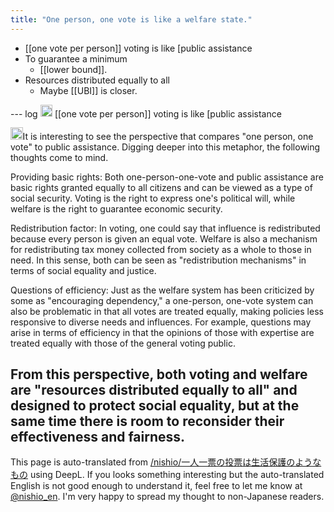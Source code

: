 ```yaml
---
title: "One person, one vote is like a welfare state."
---
```


- [[one vote per person]] voting is like [public assistance
- To guarantee a minimum
    - [[lower bound]].
- Resources distributed equally to all
    - Maybe [[UBI]] is closer.



--- log
<img src='https://scrapbox.io/api/pages/nishio-en/nishio/icon' alt='nishio.icon' height="19.5"/> [[one vote per person]] voting is like [public assistance

<img src='https://scrapbox.io/api/pages/nishio-en/gpt/icon' alt='gpt.icon' height="19.5"/>It is interesting to see the perspective that compares "one person, one vote" to public assistance. Digging deeper into this metaphor, the following thoughts come to mind.

Providing basic rights: Both one-person-one-vote and public assistance are basic rights granted equally to all citizens and can be viewed as a type of social security. Voting is the right to express one's political will, while welfare is the right to guarantee economic security.

Redistribution factor: In voting, one could say that influence is redistributed because every person is given an equal vote. Welfare is also a mechanism for redistributing tax money collected from society as a whole to those in need. In this sense, both can be seen as "redistribution mechanisms" in terms of social equality and justice.

Questions of efficiency: Just as the welfare system has been criticized by some as "encouraging dependency," a one-person, one-vote system can also be problematic in that all votes are treated equally, making policies less responsive to diverse needs and influences. For example, questions may arise in terms of efficiency in that the opinions of those with expertise are treated equally with those of the general voting public.

From this perspective, both voting and welfare are "resources distributed equally to all" and designed to protect social equality, but at the same time there is room to reconsider their effectiveness and fairness.
---
This page is auto-translated from [/nishio/一人一票の投票は生活保護のようなもの](https://scrapbox.io/nishio/一人一票の投票は生活保護のようなもの) using DeepL. If you looks something interesting but the auto-translated English is not good enough to understand it, feel free to let me know at [@nishio_en](https://twitter.com/nishio_en). I'm very happy to spread my thought to non-Japanese readers.